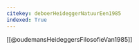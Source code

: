 ```yaml
---
citekey: deboerHeideggerNatuurEen1985
indexed: True
---
```

[[@oudemansHeideggersFilosofieVan1985]]
